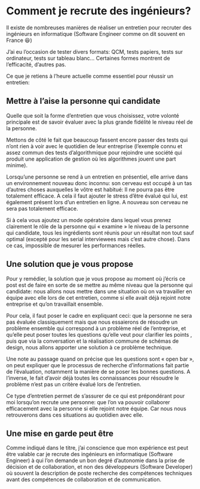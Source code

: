 # Comment je recrute des ingénieurs?

Il existe de nombreuses manières de réaliser un entretien pour recruter des ingénieurs en informatique (Software Engineer comme on dit souvent en France 😆)

J’ai eu l’occasion de tester divers formats: QCM, tests papiers, tests sur ordinateur, tests sur tableau blanc… Certaines formes montrent de l’efficacité, d’autres pas.

Ce que je retiens à l’heure actuelle comme essentiel pour réussir un entretien:

## Mettre à l’aise la personne qui candidate

Quelle que soit la forme d’entretien que vous choisissez, votre volonté principale est de savoir évaluer avec la plus grande fidélité le niveau réel de la personne.

Mettons de côté le fait que beaucoup fassent encore passer des tests qui n’ont rien à voir avec le quotidien de leur entreprise (l’exemple connu et assez commun des tests d’algorithmique pour rejoindre une société qui produit une application de gestion où les algorithmes jouent une part minime).

Lorsqu’une personne se rend à un entretien en présentiel, elle arrive dans un environnement nouveau donc inconnu: son cerveau est occupé à un tas d’autres choses auxquelles le vôtre est habitué: Il ne pourra pas être totalement efficace.
A cela il faut ajouter le stress d’être évalué qui lui, est également présent lors d’un entretien en ligne. A nouveau son cerveau ne sera pas totalement efficace.

Si à cela vous ajoutez un mode opératoire dans lequel vous prenez clairement le rôle de la personne qui « examine » le niveau de la personne qui candidate, tous les ingrédients sont réunis pour un résultat non tout sauf optimal (excepté pour les serial interviewees mais c’est autre chose). Dans ce cas, impossible de mesurer les performances réelles.

## Une solution que je vous propose

Pour y remédier, la solution que je vous propose au moment où j’écris ce post est de faire en sorte de se mettre au même niveau que la personne qui candidate: nous allons nous mettre dans une situation où on va travailler en équipe avec elle lors de cet entretien, comme si elle avait déjà rejoint notre entreprise et qu’on travaillait ensemble.

Pour cela, il faut poser le cadre en expliquant ceci: que la personne ne sera pas évaluée classiquement mais que nous essaierons de résoudre un problème ensemble qui correspond à un problème réel de l’entreprise, et qu’elle peut poser toutes les questions qu’elle veut pour clarifier les points , puis que via la conversation et la réalisation commune de schémas de design, nous allons apporter une solution à ce problème technique.

Une note au passage quand on précise que les questions sont « open bar », on peut expliquer que le processus de recherche d’informations fait partie de l’évaluation, notamment la manière de se poser les bonnes questions. A l’inverse, le fait d’avoir déjà toutes les connaissances pour résoudre le problème n’est pas un critère évalué lors de l’entretien.

Ce type d’entretien permet de s’assurer de ce qui est prépondérant pour moi lorsqu’on recrute une personne: que l’on va pouvoir collaborer efficacement avec la personne si elle rejoint notre équipe. Car nous nous retrouverons dans ces situations au quotidien avec elle.

## Une mise en garde peut être

Comme indiqué dans le titre, j’ai conscience que mon expérience est peut être valable car je recrute des ingénieurs en informatique (Software Engineer) à qui l’on demande un bon degré d’autonomie dans la prise de décision et de collaboration, et non des développeurs (Software Developer) où souvent la description de poste recherche des compétences techniques avant des compétences de collaboration et de communication.
